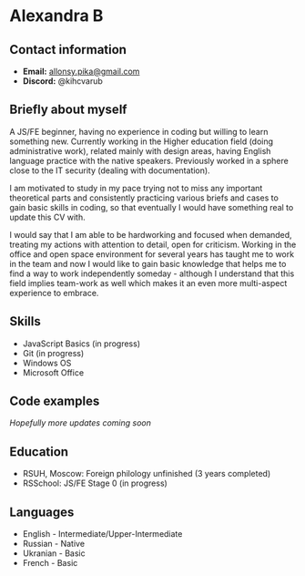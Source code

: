 # Alexandra B

## Contact information

* **Email:** allonsy.pika@gmail.com 
* **Discord:** @kihcvarub

## Briefly about myself

A JS/FE beginner, having no experience in coding but willing to learn something new. Currently working in the Higher education field (doing administrative work), related mainly with design areas, having English language practice with the native speakers. Previously worked in a sphere close to the IT security (dealing with documentation). 

I am motivated to study in my pace trying not to miss any important theoretical parts and consistently practicing various briefs and cases to gain basic skills in coding, so that eventually I would have something real to update this CV with.  

I would say that I am able to be hardworking and focused when demanded, treating my actions with attention to detail, open for criticism. Working in the office and open space environment for several years has taught me to work in the team and now I would like to gain basic knowledge that helps me to find a way to work independently someday - although I understand that this field implies team-work as well which makes it an even more multi-aspect experience to embrace. 

## Skills

* JavaScript Basics (in progress)
* Git (in progress)
* Windows OS
* Microsoft Office 

## Code examples

*Hopefully more updates coming soon*

## Education

* RSUH, Moscow: Foreign philology unfinished (3 years completed)
* RSSchool: JS/FE Stage 0 (in progress)

## Languages

* English - Intermediate/Upper-Intermediate
* Russian - Native
* Ukranian - Basic
* French - Basic
